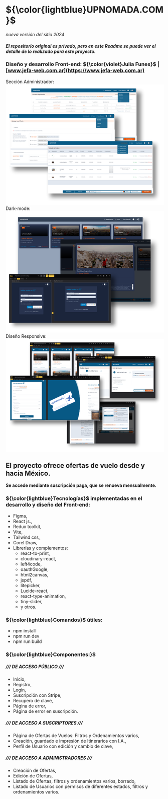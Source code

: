 # ${\color{lightblue}UPNOMADA.COM}$
_nueva versión del sitio 2024_

#### _El repositorio original es privado, pero en este Readme se puede ver el detalle de lo realizado para este proyecto._

### Diseño y desarrollo Front-end: ${\color{violet}Julia Funes}$ |  [www.jefa-web.com.ar](https://www.jefa-web.com.ar)
Sección Administrador:
![sección administrador](Admin.png)
Dark-mode:
![darkMode](Dark-Mode.png)
Diseño Responsive:
![responsive](Responsive.png)
## El proyecto ofrece ofertas de vuelo desde y hacia México.
**Se accede mediante suscripción paga, que se renueva mensualmente.**

### ${\color{lightblue}Tecnologías}$ implementadas en el desarrollo y diseño del Front-end: 
* Figma,
* React js.,
* Redux toolkit,
* Vite,
* Tailwind css,
* Corel Draw,
* Librerías y complementos: 
    * react-to-print,
    * cloudinary-react,
    * left4code,
    * oauthGoogle,
    * html2canvas,
    * jspdf,
    * litepicker,
    * Lucide-react,
    * react-type-animation,
    * tiny-slider,
    * y otros.

### ${\color{lightblue}Comandos}$ útiles: 
* npm install
* npm run dev
* npm run build

### ${\color{lightblue}Componentes:}$

##### /// DE ACCESO PÚBLICO ///

* Inicio,
* Registro,
* Login,
* Suscripción con Stripe,
* Recupero de clave,
* Página de error,
* Página de error en suscripción.

##### /// DE ACCESO A SUSCRIPTORES ///

* Página de Ofertas de Vuelos: Filtros y Ordenamientos varios,
* Creación, guardado e impresión de Itinerarios con I.A.,
* Perfil de Usuario con edición y cambio de clave,

##### /// DE ACCESO A ADMINISTRADORES ///

* Creación de Ofertas,
* Edición de Ofertas,
* Listado de Ofertas, filtros y ordenamientos varios, borrado,
* Listado de Usuarios con permisos de diferentes estados, filtros y ordenamientos varios.
